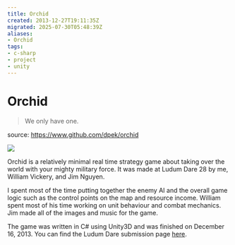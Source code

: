 ```yaml
---
title: Orchid
created: 2013-12-27T19:11:35Z
migrated: 2025-07-30T05:48:39Z
aliases:
- Orchid
tags:
- c-sharp
- project
- unity
---
```


# Orchid

> We only have one.

source: https://www.github.com/dpek/orchid

![](https://www.youtube.com/watch?v=hZl1ZKzVoPw)

Orchid is a relatively minimal real time strategy game about taking over the world with your mighty military force. It was made at Ludum Dare 28 by me, William Vickery, and Jim Nguyen.

I spent most of the time putting together the enemy AI and the overall game logic such as the control points on the map and resource income. William spent most of his time working on unit behaviour and combat mechanics. Jim made all of the images and music for the game.

The game was written in C# using Unity3D and was finished on December 16, 2013. You can find the Ludum Dare submission page [here](http://www.ludumdare.com/compo/ludum-dare-28/?action=preview&uid=15471).
